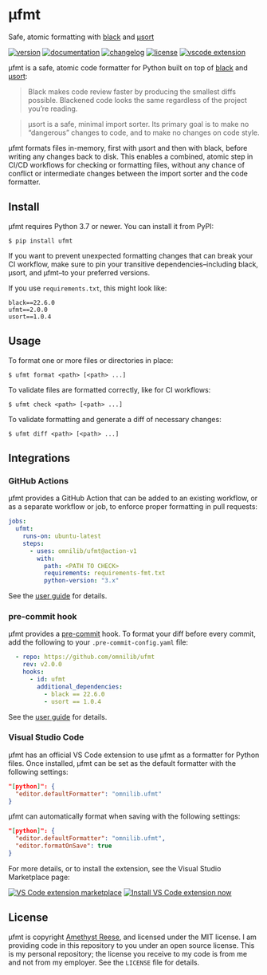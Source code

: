 # µfmt

Safe, atomic formatting with [black][] and [µsort][]

[![version](https://img.shields.io/pypi/v/ufmt.svg)](https://pypi.org/project/ufmt)
[![documentation](https://readthedocs.org/projects/ufmt/badge/?version=latest)](https://ufmt.omnilib.dev)
[![changelog](https://img.shields.io/badge/change-log-lightgrey)](https://ufmt.omnilib.dev/en/latest/changelog.html)
[![license](https://img.shields.io/pypi/l/ufmt.svg)](https://github.com/omnilib/ufmt/blob/master/LICENSE)
[![vscode extension](https://img.shields.io/badge/vscode-extension-007ACC?logo=visualstudiocode)](https://marketplace.visualstudio.com/items?itemName=omnilib.ufmt)

µfmt is a safe, atomic code formatter for Python built on top of [black] and [µsort]:

> Black makes code review faster by producing the smallest diffs possible. Blackened code looks the same regardless of the project you’re reading.

> μsort is a safe, minimal import sorter. Its primary goal is to make no “dangerous” changes to code, and to make no changes on code style.

µfmt formats files in-memory, first with µsort and then with black, before writing any
changes back to disk. This enables a combined, atomic step in CI/CD workflows for
checking or formatting files, without any chance of conflict or intermediate changes
between the import sorter and the code formatter.


Install
-------

µfmt requires Python 3.7 or newer. You can install it from PyPI:

```shell-session
$ pip install ufmt
```

If you want to prevent unexpected formatting changes that can break your CI workflow,
make sure to pin your transitive dependencies–including black, µsort, and µfmt–to your
preferred versions.

If you use `requirements.txt`, this might look like:

```text
black==22.6.0
ufmt==2.0.0
usort==1.0.4
```


Usage
-----

To format one or more files or directories in place:

```shell-session
$ ufmt format <path> [<path> ...]
```

To validate files are formatted correctly, like for CI workflows:

```shell-session
$ ufmt check <path> [<path> ...]
```

To validate formatting and generate a diff of necessary changes:

```shell-session
$ ufmt diff <path> [<path> ...]
```


Integrations
------------

### GitHub Actions

µfmt provides a GitHub Action that can be added to an existing workflow,
or as a separate workflow or job, to enforce proper formatting in pull requests:

```yaml
jobs:
  ufmt:
    runs-on: ubuntu-latest
    steps:
      - uses: omnilib/ufmt@action-v1
        with:
          path: <PATH TO CHECK>
          requirements: requirements-fmt.txt
          python-version: "3.x"
```

See the [user guide](https://ufmt.omnilib.dev/en/latest/guide.html#github-actions) for details.

### pre-commit hook

µfmt provides a [pre-commit][] hook. To format your diff before
every commit, add the following to your `.pre-commit-config.yaml` file:

```yaml
  - repo: https://github.com/omnilib/ufmt
    rev: v2.0.0
    hooks:
      - id: ufmt
        additional_dependencies: 
          - black == 22.6.0
          - usort == 1.0.4
```

See the [user guide](https://ufmt.omnilib.dev/en/latest/guide.html#pre-commit) for details.

### Visual Studio Code

µfmt has an official VS Code extension to use µfmt as a formatter for Python files.
Once installed, µfmt can be set as the default formatter with the following settings:

```json
"[python]": {
  "editor.defaultFormatter": "omnilib.ufmt"
}
```

µfmt can automatically format when saving with the following settings:

```json
"[python]": {
  "editor.defaultFormatter": "omnilib.ufmt",
  "editor.formatOnSave": true
}
```

For more details, or to install the extension, see the Visual Studio Marketplace page:

<a href="https://marketplace.visualstudio.com/items?itemName=omnilib.ufmt"><img alt="VS Code extension marketplace" src="https://img.shields.io/badge/VSCode-ufmt-007ACC?style=for-the-badge&logo=visualstudiocode" /></a>
<a href="vscode:extension/omnilib.ufmt"><img alt="Install VS Code extension now" src="https://img.shields.io/badge/-Install%20Now-107C10?style=for-the-badge&logo=visualstudiocode" /></a>


License
-------

µfmt is copyright [Amethyst Reese](https://noswap.com), and licensed under
the MIT license.  I am providing code in this repository to you under an open
source license.  This is my personal repository; the license you receive to
my code is from me and not from my employer. See the `LICENSE` file for details.


[black]: https://black.readthedocs.io
[µsort]: https://usort.readthedocs.io
[pre-commit]: https://pre-commit.com

